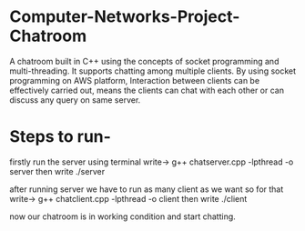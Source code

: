 # Computer-Networks-Project-Chatroom

A chatroom built in C++ using the concepts of socket programming and multi-threading. It supports chatting among multiple clients. By using socket programming on AWS platform, Interaction between clients can be effectively carried out, means the clients can chat with each other or can discuss any query on same server.

# Steps to run-
firstly run the server using terminal write-> g++ chatserver.cpp -lpthread -o server
then write ./server

after running server we have to run as many client as we want so for that write-> g++ chatclient.cpp -lpthread -o client
then write ./client

now our chatroom is in working condition and start chatting.
